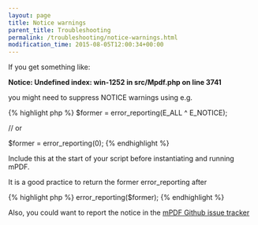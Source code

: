 ```yaml
---
layout: page
title: Notice warnings
parent_title: Troubleshooting
permalink: /troubleshooting/notice-warnings.html
modification_time: 2015-08-05T12:00:34+00:00
---
```


If you get something like:

**Notice: Undefined index: win-1252 in src/Mpdf.php on line 3741**

you might need to suppress NOTICE warnings using e.g.

{% highlight php %}
$former = error_reporting(E_ALL ^ E_NOTICE);

// or

$former = error_reporting(0);
{% endhighlight %}

Include this at the start of your script before instantiating and running mPDF.

It is a good practice to return the former error_reporting after

{% highlight php %}
error_reporting($former);
{% endhighlight %}

Also, you could want to report the notice in the [mPDF Github issue tracker](https://github.com/mpdf/mpdf/issues)
